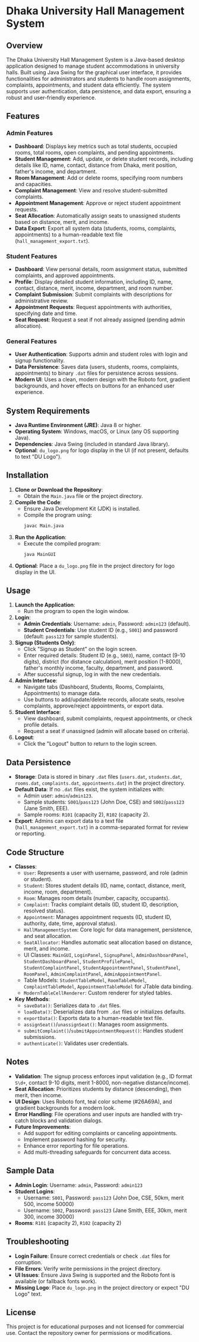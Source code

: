 # Dhaka University Hall Management System

## Overview
The Dhaka University Hall Management System is a Java-based desktop application designed to manage student accommodations in university halls. Built using Java Swing for the graphical user interface, it provides functionalities for administrators and students to handle room assignments, complaints, appointments, and student data efficiently. The system supports user authentication, data persistence, and data export, ensuring a robust and user-friendly experience.

## Features
### Admin Features
- **Dashboard**: Displays key metrics such as total students, occupied rooms, total rooms, open complaints, and pending appointments.
- **Student Management**: Add, update, or delete student records, including details like ID, name, contact, distance from Dhaka, merit position, father's income, and department.
- **Room Management**: Add or delete rooms, specifying room numbers and capacities.
- **Complaint Management**: View and resolve student-submitted complaints.
- **Appointment Management**: Approve or reject student appointment requests.
- **Seat Allocation**: Automatically assign seats to unassigned students based on distance, merit, and income.
- **Data Export**: Export all system data (students, rooms, complaints, appointments) to a human-readable text file (`hall_management_export.txt`).

### Student Features
- **Dashboard**: View personal details, room assignment status, submitted complaints, and approved appointments.
- **Profile**: Display detailed student information, including ID, name, contact, distance, merit, income, department, and room number.
- **Complaint Submission**: Submit complaints with descriptions for administrative review.
- **Appointment Requests**: Request appointments with authorities, specifying date and time.
- **Seat Request**: Request a seat if not already assigned (pending admin allocation).

### General Features
- **User Authentication**: Supports admin and student roles with login and signup functionality.
- **Data Persistence**: Saves data (users, students, rooms, complaints, appointments) to binary `.dat` files for persistence across sessions.
- **Modern UI**: Uses a clean, modern design with the Roboto font, gradient backgrounds, and hover effects on buttons for an enhanced user experience.

## System Requirements
- **Java Runtime Environment (JRE)**: Java 8 or higher.
- **Operating System**: Windows, macOS, or Linux (any OS supporting Java).
- **Dependencies**: Java Swing (included in standard Java library).
- **Optional**: `du_logo.png` for logo display in the UI (if not present, defaults to text "DU Logo").

## Installation
1. **Clone or Download the Repository**:
   - Obtain the `Main.java` file or the project directory.
2. **Compile the Code**:
   - Ensure Java Development Kit (JDK) is installed.
   - Compile the program using:
     ```bash
     javac Main.java
     ```
3. **Run the Application**:
   - Execute the compiled program:
     ```bash
     java MainGUI
     ```
4. **Optional**: Place a `du_logo.png` file in the project directory for logo display in the UI.

## Usage
1. **Launch the Application**:
   - Run the program to open the login window.
2. **Login**:
   - **Admin Credentials**: Username: `admin`, Password: `admin123` (default).
   - **Student Credentials**: Use student ID (e.g., `S001`) and password (default: `pass123` for sample students).
3. **Signup (Students Only)**:
   - Click "Signup as Student" on the login screen.
   - Enter required details: Student ID (e.g., `S003`), name, contact (9-10 digits), district (for distance calculation), merit position (1-8000), father's monthly income, faculty, department, and password.
   - After successful signup, log in with the new credentials.
4. **Admin Interface**:
   - Navigate tabs (Dashboard, Students, Rooms, Complaints, Appointments) to manage data.
   - Use buttons to add/update/delete records, allocate seats, resolve complaints, approve/reject appointments, or export data.
5. **Student Interface**:
   - View dashboard, submit complaints, request appointments, or check profile details.
   - Request a seat if unassigned (admin will allocate based on criteria).
6. **Logout**:
   - Click the "Logout" button to return to the login screen.

## Data Persistence
- **Storage**: Data is stored in binary `.dat` files (`users.dat`, `students.dat`, `rooms.dat`, `complaints.dat`, `appointments.dat`) in the project directory.
- **Default Data**: If no `.dat` files exist, the system initializes with:
  - Admin user: `admin`/`admin123`.
  - Sample students: `S001`/`pass123` (John Doe, CSE) and `S002`/`pass123` (Jane Smith, EEE).
  - Sample rooms: `R101` (capacity 2), `R102` (capacity 2).
- **Export**: Admins can export data to a text file (`hall_management_export.txt`) in a comma-separated format for review or reporting.

## Code Structure
- **Classes**:
  - `User`: Represents a user with username, password, and role (admin or student).
  - `Student`: Stores student details (ID, name, contact, distance, merit, income, room, department).
  - `Room`: Manages room details (number, capacity, occupants).
  - `Complaint`: Tracks complaint details (ID, student ID, description, resolved status).
  - `Appointment`: Manages appointment requests (ID, student ID, authority, date, time, approval status).
  - `HallManagementSystem`: Core logic for data management, persistence, and seat allocation.
  - `SeatAllocator`: Handles automatic seat allocation based on distance, merit, and income.
  - UI Classes: `MainGUI`, `LoginPanel`, `SignupPanel`, `AdminDashboardPanel`, `StudentDashboardPanel`, `StudentProfilePanel`, `StudentComplaintPanel`, `StudentAppointmentPanel`, `StudentPanel`, `RoomPanel`, `AdminComplaintPanel`, `AdminAppointmentPanel`.
  - Table Models: `StudentTableModel`, `RoomTableModel`, `ComplaintTableModel`, `AppointmentTableModel` for JTable data binding.
  - `ModernTableCellRenderer`: Custom renderer for styled tables.
- **Key Methods**:
  - `saveData()`: Serializes data to `.dat` files.
  - `loadData()`: Deserializes data from `.dat` files or initializes defaults.
  - `exportData()`: Exports data to a human-readable text file.
  - `assignSeat()`/`unassignSeat()`: Manages room assignments.
  - `submitComplaint()`/`submitAppointmentRequest()`: Handles student submissions.
  - `authenticate()`: Validates user credentials.

## Notes
- **Validation**: The signup process enforces input validation (e.g., ID format `S\d+`, contact 9-10 digits, merit 1-8000, non-negative distance/income).
- **Seat Allocation**: Prioritizes students by distance (descending), then merit, then income.
- **UI Design**: Uses Roboto font, teal color scheme (#26A69A), and gradient backgrounds for a modern look.
- **Error Handling**: File operations and user inputs are handled with try-catch blocks and validation dialogs.
- **Future Improvements**:
  - Add support for editing complaints or canceling appointments.
  - Implement password hashing for security.
  - Enhance error reporting for file operations.
  - Add multi-threading safeguards for concurrent data access.

## Sample Data
- **Admin Login**: Username: `admin`, Password: `admin123`
- **Student Logins**:
  - Username: `S001`, Password: `pass123` (John Doe, CSE, 50km, merit 500, income 50000)
  - Username: `S002`, Password: `pass123` (Jane Smith, EEE, 30km, merit 300, income 30000)
- **Rooms**: `R101` (capacity 2), `R102` (capacity 2)

## Troubleshooting
- **Login Failure**: Ensure correct credentials or check `.dat` files for corruption.
- **File Errors**: Verify write permissions in the project directory.
- **UI Issues**: Ensure Java Swing is supported and the Roboto font is available (or fallback fonts work).
- **Missing Logo**: Place `du_logo.png` in the project directory or expect "DU Logo" text.

## License
This project is for educational purposes and not licensed for commercial use. Contact the repository owner for permissions or modifications.

